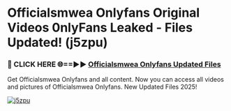 # Officialsmwea Onlyfans Original Videos 0nlyFans Leaked - Files Updated! (j5zpu)

<h3>🔴 CLICK HERE 🌐==►► <a href="https://tinyurl.com/ms9xzufz" rel="nofollow">Officialsmwea Onlyfans Updated Files</a></h3>

Get Officialsmwea Onlyfans and all content. Now you can access all videos and pictures of Officialsmwea Onlyfans. New Updated Files 2025!

[![j5zpu](https://i.imgur.com/ppqm5kG.gif)](https://tinyurl.com/ms9xzufz)
